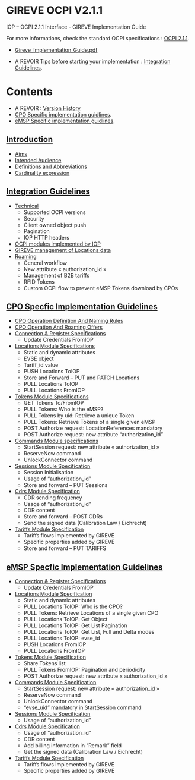 # GIREVE OCPI V2.1.1
IOP – OCPI 2.1.1 Interface - GIREVE Implementation Guide

For more informations, check the standard OCPI specifications : [OCPI 2.1.1](https://github.com/ocpi/ocpi/tree/release-2.1.1-bugfixes#contents).

- [Gireve_Implementation_Guide.pdf](https://www.gireve.com/wp-content/uploads/2023/03/Gireve_Tech_OCPI-V2.1.1_ImplementationGuide_1.2.1_en.pdf)

- A REVOIR Tips before starting your implementation : [Integration Guidelines](integration_guidelines.md).

# Contents
- A REVOIR :  [Version History]()
- [CPO Specific implementation guidlines](cpo_edits.md).
- [eMSP Specific implementation guidlines](emsp_edits.md).

## [Introduction](introduction.md)
*  [Aims](introduction.md#aims)
*  [Intended Audience](introduction.md#intended-audience)
*  [Definitions and Abbreviations](introduction.md#definitions-and-abbrevations)
*  [Cardinality expression](introduction.md#cardinality-expression)
  
## [Integration Guidelines](integration_guidelines.md)
* [Technical](integration_guidelines.md#technical)
  - Supported OCPI versions
  - Security
  - Client owned object push
  - Pagination
  - IOP HTTP headers
* [OCPI modules implemented by IOP](integration_guidelines.md#ocpi-modules-implemented-by-iop)
* [GIREVE management of Locations data](integration_guidelines.md#gireve-management-of-locations-data)
* [Roaming](integration_guidelines.md#roaming)
  - General workflow
  - New attribute « authorization_id »
  - Management of B2B tariffs
  - RFID Tokens
  - Custom OCPI flow to prevent eMSP Tokens download by CPOs

## [CPO Specfic Implementation Guidelines](cpo_edits.md)
* [CPO Operation Definition And Naming Rules](cpo_registration.md/#cpo-operation-definition-and-naming-rules)
* [CPO Operation And Roaming Offers](cpo_registration.md/#cpo-operation-and-roaming-offers)
* [Connection & Register Specifications](cpo_registration.md)
  - Update Credentials FromIOP
* [Locations Module Specifications](cpo_locations.md)
  - Static and dynamic attributes
  - EVSE object
  - Tariff_id value
  - PUSH Locations ToIOP
  - Store and Forward – PUT and PATCH Locations
  - PULL Locations ToIOP
  - PULL Locations FromIOP
* [Tokens Module Specifications](cpo_tokens.md)
  - GET Tokens To/FromIOP
  - PULL Tokens: Who is the eMSP?
  - PULL Tokens by uid: Retrieve a unique Token
  - PULL Tokens: Retrieve Tokens of a single given eMSP
  - POST Authorize request: LocationReferences mandatory
  - POST Authorize request: new attribute “authorization_id”
* [Commands Module specifications](cpo_commands.md)
  - StartSession request: new attribute « authorization_id »
  - ReserveNow command
  - UnlockConnector command
* [Sessions Module Specification](cpo_sessions.md)
  - Session Initialisation
  - Usage of “authorization_id”
  - Store and forward – PUT Sessions
* [Cdrs Module Specification](cpo_cdrs.md)
  - CDR sending frequency
  - Usage of “authorization_id”
  - CDR content
  - Store and forward – POST CDRs
  - Send the signed data (Calibration Law / Eichrecht)
* [Tariffs Module Specification](cpo_tariffs.md)
  - Tariffs flows implemented by GIREVE
  - Specific properties added by GIREVE
  - Store and forward – PUT TARIFFS


## [eMSP Specfic Implementation Guidelines](emsp_edits.md)
* [Connection & Register Specifications](emsp_registration.md)
  - Update Credentials FromIOP
* [Locations Module Specification](emsp_locations.md)
  - Static and dynamic attributes
  - PULL Locations ToIOP: Who is the CPO?
  - PULL Tokens: Retrieve Locations of a single given CPO
  - PULL Locations ToIOP: Get Object
  - PULL Locations ToIOP: Get List Pagination
  - PULL Locations ToIOP: Get List, Full and Delta modes
  - PULL Locations ToIOP: evse_id
  - PUSH Locations FromIOP
  - PULL Locations FromIOP
* [Tokens Module Specification](emsp_tokens.md)
  - Share Tokens list
  - PULL Tokens FromIOP: Pagination and periodicity
  - POST Authorize request: new attribute « authorization_id »
* [Commands Module Specification](emsp_commands.md)
  - StartSession request: new attribute « authorization_id »
  - ReserveNow command
  - UnlockConnector command
  - “evse_uid” mandatory in StartSession command
* [Sessions Module Specification](emsp_sessions.md)
  - Usage of “authorization_id”
* [Cdrs Module Specification](emsp_cdrs.md)
  - Usage of “authorization_id”
  - CDR content
  - Add billing information in “Remark” field
  - Get the signed data (Calibration Law / Eichrecht)
* [Tariffs Module Specification](emsp_tariffs.md)
  - Tariffs flows implemented by GIREVE
  - Specific properties added by GIREVE



